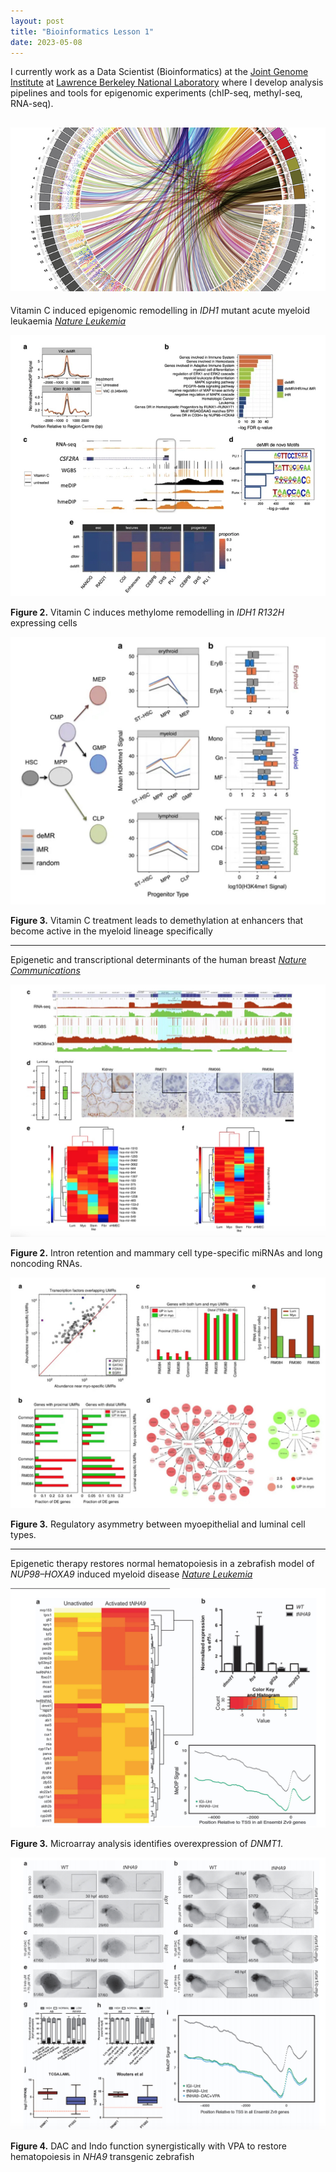 ```yaml
---
layout: post
title: "Bioinformatics Lesson 1"
date: 2023-05-08
---
```


I currently work as a Data Scientist (Bioinformatics) at the [Joint Genome Institute](https://jgi.doe.gov/) at [Lawrence Berkeley National Laboratory](https://www.lbl.gov/) where I develop analysis pipelines and tools for epigenomic experiments (chIP-seq, methyl-seq, RNA-seq).

![](../img/genomemap.jpg)
---

Vitamin C induced epigenomic remodelling in *IDH1* mutant acute myeloid leukaemia [*Nature Leukemia*](https://www.nature.com/articles/leu2017171)

![Figure 2](../img/figure2.jpeg)

**Figure 2.** Vitamin C induces methylome remodelling in *IDH1 R132H* expressing cells

![Figure 3](../img/figure3.jpeg)

**Figure 3.** Vitamin C treatment leads to demethylation at enhancers that become active in the myeloid lineage specifically

---

Epigenetic and transcriptional determinants of the human breast [*Nature Communications*](https://www.nature.com/articles/ncomms7351)

![Breast Figure 1](../img/breastfigure1.jpeg)

**Figure 2.** Intron retention and mammary cell type-specific miRNAs and long noncoding RNAs.

![Figure 3](../img/breastfigure2.jpeg)

**Figure 3.** Regulatory asymmetry between myoepithelial and luminal cell types.

---

Epigenetic therapy restores normal hematopoiesis in a zebrafish model of *NUP98–HOXA9* induced myeloid disease [*Nature Leukemia*](https://www.nature.com/articles/leu2015126?WT.ec_id=LEU-201510&spMailingID=49718101&spUserID=ODkwMTM2NjMwMQS2&spJobID=780949979&spReportId=NzgwOTQ5OTc5S0)

![zebrafish figure 3](../img/zebrafish_figure3.jpeg)

**Figure 3.** Microarray analysis identifies overexpression of *DNMT1*. 

![zebrafish figure](../img/zebrafish_methfigure.jpeg)

**Figure 4.** DAC and Indo function synergistically with VPA to restore hematopoiesis in *NHA9* transgenic zebrafish



